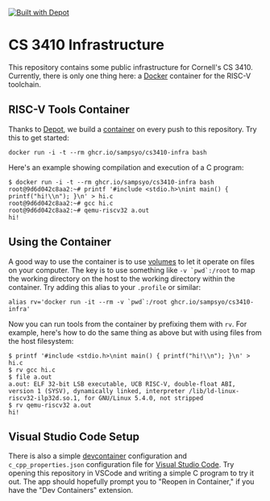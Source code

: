 [![Built with Depot](https://depot.dev/badges/built-with-depot.svg)][depot]

CS 3410 Infrastructure
======================

This repository contains some public infrastructure for Cornell's CS 3410. Currently, there is only one thing here: a [Docker][] container for the RISC-V toolchain.

RISC-V Tools Container
----------------------

Thanks to [Depot][], we build a [container][] on every push to this repository.
Try this to get started:

    docker run -i -t --rm ghcr.io/sampsyo/cs3410-infra bash

Here's an example showing compilation and execution of a C program:

    $ docker run -i -t --rm ghcr.io/sampsyo/cs3410-infra bash
    root@9d6d042c8aa2:~# printf '#include <stdio.h>\nint main() { printf("hi!\\n"); }\n' > hi.c
    root@9d6d042c8aa2:~# gcc hi.c
    root@9d6d042c8aa2:~# qemu-riscv32 a.out
    hi!

[depot]: https://depot.dev/?utm_source=capra
[container]: https://github.com/sampsyo/cs3410-infra/pkgs/container/cs3410-infra
[docker]: https://www.docker.com

Using the Container
-------------------

A good way to use the container is to use [volumes][] to let it operate on files on your computer.
The key is to use something like ``-v `pwd`:/root`` to map the working directory on the host to the working directory within the container.
Try adding this alias to your `.profile` or similar:

    alias rv='docker run -it --rm -v `pwd`:/root ghcr.io/sampsyo/cs3410-infra'

Now you can run tools from the container by prefixing them with `rv`.
For example, here's how to do the same thing as above but with using files from the host filesystem:

    $ printf '#include <stdio.h>\nint main() { printf("hi!\\n"); }\n' > hi.c
    $ rv gcc hi.c
    $ file a.out
    a.out: ELF 32-bit LSB executable, UCB RISC-V, double-float ABI, version 1 (SYSV), dynamically linked, interpreter /lib/ld-linux-riscv32-ilp32d.so.1, for GNU/Linux 5.4.0, not stripped
    $ rv qemu-riscv32 a.out
    hi!

[volumes]: https://docs.docker.com/storage/volumes/

Visual Studio Code Setup
------------------------

There is also a simple [devcontainer][] configuration and `c_cpp_properties.json` configuration file for [Visual Studio Code][vscode].
Try opening this repository in VSCode and writing a simple C program to try it out.
The app should hopefully prompt you to "Reopen in Container," if you have the "Dev Containers" extension.

[devcontainer]: https://containers.dev
[vscode]: https://vscode.dev
